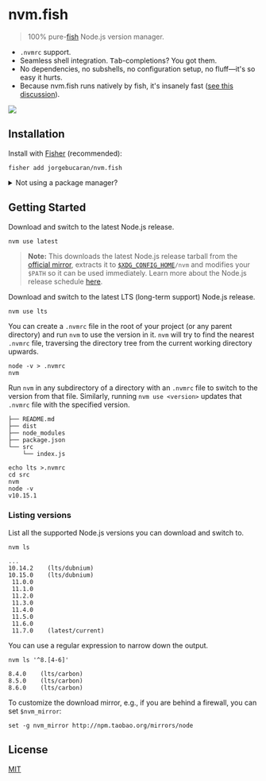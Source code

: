 # nvm.fish

> 100% pure-<a href="https://fishshell.com" title="friendly interactive shell">fish</a> Node.js version manager.

- `.nvmrc` support.
- Seamless shell integration. <kbd>Tab</kbd>-completions? You got them.
- No dependencies, no subshells, no configuration setup, no fluff—it's so easy it hurts.
- Because nvm.fish runs natively by fish, it's insanely fast ([see this discussion](https://github.com/jorgebucaran/fish-nvm/issues/82)).

![](https://gistcdn.githack.com/jorgebucaran/00f6d3f301483a01a00e836eb17a2b3e/raw/26625256b5e5ccb632f990727db70055ae24e584/nvm.fish.svg)

## Installation

Install with [Fisher](https://github.com/jorgebucaran/fisher) (recommended):

```console
fisher add jorgebucaran/nvm.fish
```

<details>
<summary>Not using a package manager?</summary>

###

Copy [`conf.d/nvm.fish`](conf.d/nvm.fish), [`functions/nvm.fish`](functions/nvm.fish), and [`completions/nvm.fish`](completions/nvm.fish) to your fish configuration directory preserving the directory structure.

```fish
set -q XDG_CONFIG_HOME; or set XDG_CONFIG_HOME ~/.config

for i in conf.d functions completions
  curl https://git.io/$i.nvm.fish --create-dirs -sLo $XDG_CONFIG_HOME/fish/$i/nvm.fish
end
```

To uninstall nvm, just run:

```
rm -f $XDG_CONFIG_HOME/fish/{conf.d,functions,completions}/nvm.fish && emit nvm_uninstall
```

</details>

## Getting Started

Download and switch to the latest Node.js release.

```console
nvm use latest
```

> **Note:** This downloads the latest Node.js release tarball from the [official mirror](https://nodejs.org/dist), extracts it to <code>[\$XDG_CONFIG_HOME](https://specifications.freedesktop.org/basedir-spec/basedir-spec-latest.html#variables)/nvm</code> and modifies your `$PATH` so it can be used immediately. Learn more about the Node.js release schedule [here](https://github.com/nodejs/Release).

Download and switch to the latest LTS (long-term support) Node.js release.

```console
nvm use lts
```

You can create a `.nvmrc` file in the root of your project (or any parent directory) and run `nvm` to use the version in it. `nvm` will try to find the nearest `.nvmrc` file, traversing the directory tree from the current working directory upwards.

```console
node -v > .nvmrc
nvm
```

Run `nvm` in any subdirectory of a directory with an `.nvmrc` file to switch to the version from that file. Similarly, running `nvm use <version>` updates that `.nvmrc` file with the specified version.

```console
├── README.md
├── dist
├── node_modules
├── package.json
└── src
    └── index.js
```

```console
echo lts >.nvmrc
cd src
nvm
node -v
v10.15.1
```

### Listing versions

List all the supported Node.js versions you can download and switch to.

```console
nvm ls
```

```console
...
10.14.2    (lts/dubnium)
10.15.0    (lts/dubnium)
 11.0.0
 11.1.0
 11.2.0
 11.3.0
 11.4.0
 11.5.0
 11.6.0
 11.7.0    (latest/current)
```

You can use a regular expression to narrow down the output.

```console
nvm ls '^8.[4-6]'
```

```console
8.4.0    (lts/carbon)
8.5.0    (lts/carbon)
8.6.0    (lts/carbon)
```

To customize the download mirror, e.g., if you are behind a firewall, you can set `$nvm_mirror`:

```console
set -g nvm_mirror http://npm.taobao.org/mirrors/node
```

## License

[MIT](LICENSE.md)
